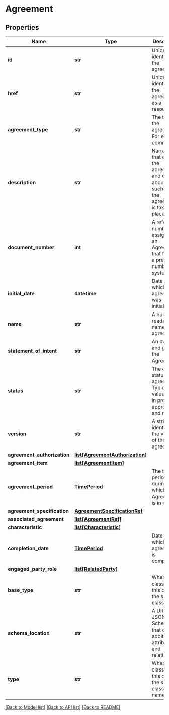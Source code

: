 # Agreement

## Properties
Name | Type | Description | Notes
------------ | ------------- | ------------- | -------------
**id** | **str** | Unique identifier for the agreement | [optional] 
**href** | **str** | Unique url identifying the agreement as a resource | [optional] 
**agreement_type** | **str** | The type of the agreement. For example commercial | 
**description** | **str** | Narrative that explains the agreement and details about the it , such as why the agreement is taking place. | [optional] 
**document_number** | **int** | A reference number assigned to an Agreement that follows a prescribed numbering system. | [optional] 
**initial_date** | **datetime** | Date at which the agreement was initialized | [optional] 
**name** | **str** | A human-readable name for the agreement | 
**statement_of_intent** | **str** | An overview and goals of the Agreement | [optional] 
**status** | **str** | The current status of the agreement. Typical values are: in process, approved and rejected | [optional] 
**version** | **str** | A string identifying the version of the agreement | [optional] 
**agreement_authorization** | [**list[AgreementAuthorization]**](AgreementAuthorization.md) |  | [optional] 
**agreement_item** | [**list[AgreementItem]**](AgreementItem.md) |  | 
**agreement_period** | [**TimePeriod**](TimePeriod.md) | The time period during which the Agreement is in effect. | [optional] 
**agreement_specification** | [**AgreementSpecificationRef**](AgreementSpecificationRef.md) |  | [optional] 
**associated_agreement** | [**list[AgreementRef]**](AgreementRef.md) |  | [optional] 
**characteristic** | [**list[Characteristic]**](Characteristic.md) |  | [optional] 
**completion_date** | [**TimePeriod**](TimePeriod.md) | Date at which the agreement is completed | [optional] 
**engaged_party_role** | [**list[RelatedParty]**](RelatedParty.md) |  | 
**base_type** | **str** | When sub-classing, this defines the super-class | [optional] 
**schema_location** | **str** | A URI to a JSON-Schema file that defines additional attributes and relationships | [optional] 
**type** | **str** | When sub-classing, this defines the sub-class entity name | [optional] 

[[Back to Model list]](../README.md#documentation-for-models) [[Back to API list]](../README.md#documentation-for-api-endpoints) [[Back to README]](../README.md)


